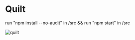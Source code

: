 # Quilt

run "npm install --no-audit" in /src && run "npm start" in /src

![quilt](https://github.com/haolam05/Quilt/assets/71291057/a171952e-5d1a-4b3f-b747-9a53278303c4)
